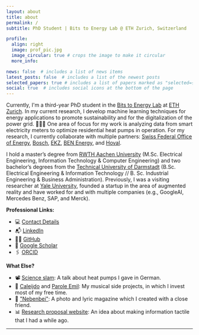 ```yaml
---
layout: about
title: about
permalink: /
subtitle: PhD Student | Bits to Energy Lab @ ETH Zurich, Switzerland

profile:
  align: right
  image: prof_pic.jpg
  image_circular: true # crops the image to make it circular
  more_info: 

news: false  # includes a list of news items
latest_posts: false  # includes a list of the newest posts
selected_papers: true # includes a list of papers marked as "selected={true}"
social: true  # includes social icons at the bottom of the page
---
```



Currently, I'm a third-year PhD student in the [Bits to Energy Lab](https://www.bitstoenergy.com) at [ETH Zurich](https://www.im.ethz.ch). In my current research, I develop machine learning techniques for energy applications to promote sustainability and for the digitalization of the power grid. 🔋🔌💡 One area of focus for my work is analyzing data from smart electricity meters to optimize residential heat pumps in operation. For my research, I currently collaborate with multiple partners: [Swiss Federal Office of Energy](https://www.bfe.admin.ch/bfe/de/home.html), [Bosch](https://www.bosch-homecomfort.com/ch/de/wohngebaeude/home/), [EKZ](https://www.ekz.ch/de/privatkunden.html), [BEN Energy](https://www.ben-energy.com/), and [Hoval](https://www.hoval.ch/).

I hold a master’s degree from [RWTH Aachen University](https://www.rwth-aachen.de/cms/~a/root/?lidx=1) (M.Sc. Electrical Engineering, Information Technology & Computer Engineering) and two bachelor’s degrees from the [Technical University of Darmstadt](https://www.tu-darmstadt.de/index.en.jsp) (B.Sc. Electrical Engineering & Information Technology // B. Sc. Industrial Engineering & Business Administration). Previously, I was a visiting researcher at [Yale University](https://krishnaswamylab.org), founded a startup in the area of augmented reality and have worked for and with multiple companies (e.g., GoogleAI, Mercedes Benz, SAP, and Merck). 

**Professional Links:**
- 💻 [Contact Details](https://im.ethz.ch/people/tbrudermuell.html)
- 📬 [LinkedIn](https://www.linkedin.com/in/tobias-brudermueller/)
- 👨‍💻 [GitHub](https://github.com/tbrumue)
- 📄 [Google Scholar](https://scholar.google.com/citations?user=rpGG9_UAAAAJ&hl)
- 🖇 [ORCID](https://orcid.org/0009-0007-7319-1142)

**What Else?**
- 📽️ [Science slam](https://youtu.be/JFSeshpIkeE?feature=shared): A talk about heat pumps I gave in German.
- 🎹 [Caleijdo](http://caleijdo.com/) and [Parole Emil](https://open.spotify.com/intl-de/artist/6EPS4pFwPP7drXKmSGtjQ9): My musical side projects, in which I invest most of my free time.
- 📰 ["Nebenbei"](http://jonathanbrunner.com/category/nebenbei-1/): A photo and lyric magazine which I created with a close friend.
- 📊 [Research proposal website](http://make-information-tactile.com): An idea about making information tactile that I had a while ago.

---